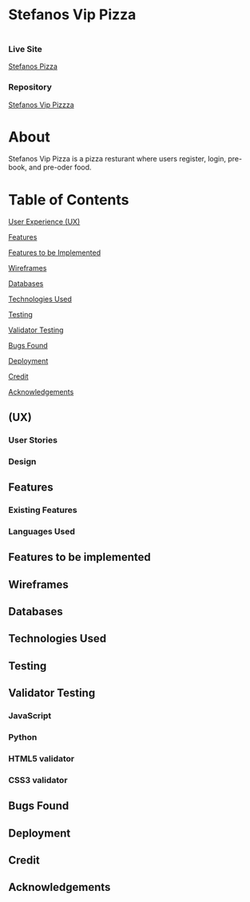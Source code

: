<h1>Stefanos Vip Pizza</h1>

<img src="" >

### **Live Site**
[Stefanos Pizza]()

### **Repository**
[Stefanos Vip Pizzza]()

# About

Stefanos Vip Pizza is a pizza resturant where users register, login, pre-book, and pre-oder food. 

# Table of Contents

[User Experience (UX)](#ux)

[Features](#features)

[Features to be Implemented](#features-to-be-implemented)

[Wireframes](#wireframes)

[Databases](#databases)

[Technologies Used](#technologies-used)

[Testing](#testing)

[Validator Testing](#validator-testing)

[Bugs Found](#bugs-found)

[Deployment](#deployment)

[Credit](#credit)

[Acknowledgements](#acknowledgements)

 <a name="ux"></a>
## (UX)

### User Stories 


### Design 

 <a name="features"></a>
## Features

### Existing Features


### Languages Used

 <a name="features-to-be-implemented"></a>
## Features to be implemented 

 <a name="wireframes"></a>
## Wireframes
 
 <a name="databases"></a>
## Databases 
 
 <a name="technologies-used"></a>
## Technologies Used 

 <a name="testing"></a>
## Testing
 <a name="validator-testing"></a>
## Validator Testing

### JavaScript

### Python

### HTML5 validator

### CSS3 validator

 <a name="bugs-found"></a>
## Bugs Found

 <a name="deployment"></a>
## Deployment

 <a name="credit"></a>
## Credit

 <a name="acknowledgements"></a>
## Acknowledgements














